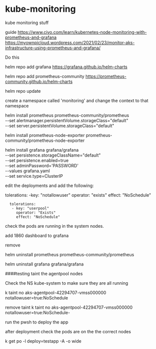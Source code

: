 # kube-monitoring
kube monitoring stuff

guide
https://www.civo.com/learn/kubernetes-node-monitoring-with-prometheus-and-grafana
https://myownpicloud.wordpress.com/2021/02/23/monitor-aks-infrastructure-using-prometheus-and-grafana/

Do this

helm repo add grafana https://grafana.github.io/helm-charts

helm repo add prometheus-community https://prometheus-community.github.io/helm-charts

helm repo update

create a namespace called 'monitoring' and change the context to that namespace




helm install prometheus prometheus-community/prometheus \
--set alertmanager.persistentVolume.storageClass="default" \
--set server.persistentVolume.storageClass="default"

helm install prometheus-node-exporter prometheus-community/prometheus-node-exporter

helm install grafana grafana/grafana \
--set persistence.storageClassName="default" \
--set persistence.enabled=true \
--set adminPassword='PASSWORD' \
--values grafana.yaml \
--set service.type=ClusterIP


edit the deployments and add the following:

tolerations:
  -key: "notallowuser"
  operator: "exists"
  effect: "NoSchedule"

      tolerations:
       - key: "userpool"
         operator: "Exists"
         effect: "NoSchedule"

check the pods are running in the system nodes.

add 1860 dashboard to grafana

remove 

helm uninstall prometheus prometheus-community/prometheus

helm uninstall grafana grafana/grafana





####testing
taint the agentpool nodes

Check the NS kube-system to make sure they are all running 

k taint no aks-agentpool-42294707-vmss000000 notallowuser=true:NoSchedule


remove taint
k taint no aks-agentpool-42294707-vmss000000 notallowuser=true:NoSchedule-


run the pwsh to deploy the app

after deployment check the pods are on the the correct nodes

k get po -l deploy=testapp -A -o wide


